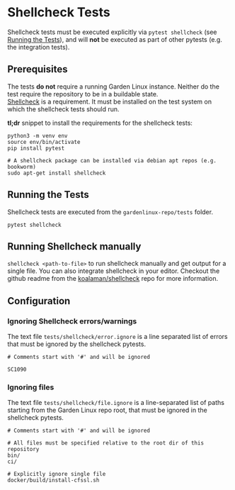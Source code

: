 # Shellcheck Tests

Shellcheck tests must be executed explicitly via `pytest shellcheck` (see [Running the Tests](#running-the-tests)),
and will **not** be executed as part of other pytests (e.g. the integration tests).

## Prerequisites

The tests **do not** require a running Garden Linux instance. Neither do the test require the repository to be in a buildable state.  
[Shellcheck](https://github.com/koalaman/shellcheck) is a requirement. 
It must be installed on the test system on which the shellcheck tests should run.  


**tl;dr** snippet to install the requirements for the shellcheck tests:
```
python3 -m venv env
source env/bin/activate
pip install pytest

# A shellcheck package can be installed via debian apt repos (e.g. bookworm)
sudo apt-get install shellcheck
``` 

## Running the Tests
Shellcheck tests are executed from the `gardenlinux-repo/tests` folder.

```
pytest shellcheck
```

## Running Shellcheck manually

`shellcheck <path-to-file>` to run shellcheck manually and get output for a single file.
You can also integrate shellcheck in your editor. 
Checkout the github readme from the [koalaman/shellcheck](https://github.com/koalaman/shellcheck#in-your-editor) repo for more information.

## Configuration

### Ignoring Shellcheck errors/warnings
The text file `tests/shellcheck/error.ignore` is a line separated list of errors that must be ignored by the shellcheck pytests.

```
# Comments start with '#' and will be ignored

SC1090

```

### Ignoring files

The text file `tests/shellcheck/file.ignore` is a line-separated list of paths starting from the Garden Linux repo root, that must be ignored in the shellcheck pytests.

```
# Comments start with '#' and will be ignored

# All files must be specified relative to the root dir of this repository
bin/
ci/

# Explicitly ignore single file
docker/build/install-cfssl.sh
```



